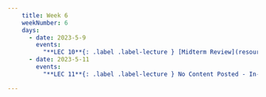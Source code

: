 ```yaml
---
    title: Week 6
    weekNumber: 6
    days:
      - date: 2023-5-9
        events:
          "**LEC 10**{: .label .label-lecture } [Midterm Review](resources/lectures/Lec_10-MidtermReview.pdf)": "[📺](https://podcast.ucsd.edu/watch/sp23/dsc102_a00/11)"
      - date: 2023-5-11
        events:
          "**LEC 11**{: .label .label-lecture } No Content Posted - In-Class Exam":

---
```

